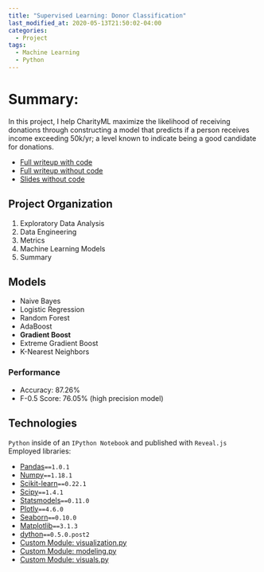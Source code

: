```yaml
---
title: "Supervised Learning: Donor Classification"
last_modified_at: 2020-05-13T21:50:02-04:00
categories:
  - Project
tags:
  - Machine Learning
  - Python
---
```

# Summary:
In this project, I help CharityML maximize the likelihood of receiving donations through constructing a model that predicts if a person receives income exceeding 50k/yr; a level known to indicate being a good candidate for donations.

* [Full writeup with code](https://quantchris.com/assets/ml/sup_charity/class_code.html)
* [Full writeup without code](https://quantchris.com/assets/ml/sup_charity/class_no_code.html)
* [Slides without code](https://quantchris.com/assets/ml/sup_charity/class_slides.html)

## Project Organization
1. Exploratory Data Analysis
2. Data Engineering
3. Metrics
4. Machine Learning Models
5. Summary

## Models
* Naive Bayes
* Logistic Regression
* Random Forest
* AdaBoost
* **Gradient Boost**
* Extreme Gradient Boost
* K-Nearest Neighbors

### Performance
* Accuracy: 87.26%
* F-0.5 Score: 76.05% (high precision model)

## Technologies
`Python` inside of an `IPython Notebook` and published with `Reveal.js`<br>
Employed libraries:
* [Pandas](https://pandas.pydata.org/docs/#)`==1.0.1`
* [Numpy](https://numpy.org/doc/1.18/)`==1.18.1`
* [Scikit-learn](https://scikit-learn.org/stable/)`==0.22.1`
* [Scipy](https://docs.scipy.org/doc/scipy/reference/index.html)`==1.4.1`
* [Statsmodels](https://www.statsmodels.org/stable/index.html)`==0.11.0`
* [Plotly](https://plotly.com/python/)`==4.6.0`
* [Seaborn](https://seaborn.pydata.org)`==0.10.0`
* [Matplotlib](https://matplotlib.org/3.2.1/contents.html)`==3.1.3`
* [dython](http://shakedzy.xyz/dython/)`==0.5.0.post2`
* [Custom Module: visualization.py](https://quantchris.com/assets/ml/sup_charity/visualization.py)
* [Custom Module: modeling.py](https://quantchris.com/assets/ml/sup_charity/modeling.py)
* [Custom Module: visuals.py](https://quantchris.com/assets/ml/sup_charity/visuals.py)
